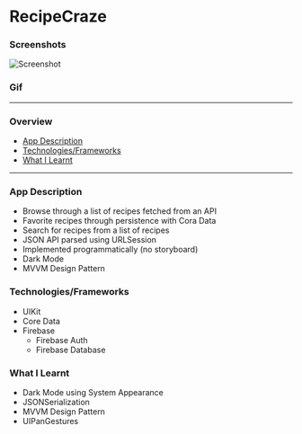 # RecipeCraze

### Screenshots
![Screenshot](https://res.cloudinary.com/valtermachado/image/upload/v1619528933/GitHub%20ReadMe%20Pics/craze_tqin1x.png)

### Gif

---

### Overview 
* [App Description](#app-description)
* [Technologies/Frameworks](#technologies-/-frameworks)
* [What I Learnt](#what-i-learnt)

---

### App Description
* Browse through a list of recipes fetched from an API
* Favorite recipes through persistence with Cora Data
* Search for recipes from a list of recipes
* JSON API parsed using URLSession
* Implemented programmatically (no storyboard)
* Dark Mode
* MVVM Design Pattern

### Technologies/Frameworks
* UIKit
* Core Data
* Firebase
    * Firebase Auth
    * Firebase Database

###  What I Learnt
* Dark Mode using System Appearance
* JSONSerialization
* MVVM Design Pattern
* UIPanGestures






